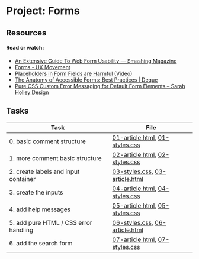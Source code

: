 # Project: Forms

## Resources

#### Read or watch:

- [An Extensive Guide To Web Form Usability — Smashing Magazine](https://intranet.alxswe.com/rltoken/F75QhuOGVwrVlw3jyD59LA)
- [Forms - UX Movement](https://intranet.alxswe.com/rltoken/FHn2z9omZm-zZCdL0L6jYw)
- [Placeholders in Form Fields are Harmful (Video)](https://intranet.alxswe.com/rltoken/IYEz09iT2H3TsnxrE1NNCA)
- [The Anatomy of Accessible Forms: Best Practices | Deque](https://intranet.alxswe.com/rltoken/dj3c68pJZ98_mOwVZIffRg)
- [Pure CSS Custom Error Messaging for Default Form Elements – Sarah Holley Design](https://intranet.alxswe.com/rltoken/0AEw7wVlCeD2g6qxmmMNdg)

## Tasks

| Task                                  | File                                                                   |
| ------------------------------------- | ---------------------------------------------------------------------- |
| 0. basic comment structure            | [01-article.html](./01-article.html), [01-styles.css](./01-styles.css) |
| 1. more comment basic structure       | [02-article.html](./02-article.html), [02-styles.css](./02-styles.css) |
| 2. create labels and input container  | [03-styles.css](./03-styles.css), [03-article.html](./03-article.html) |
| 3. create the inputs                  | [04-article.html](./04-article.html), [04-styles.css](./04-styles.css) |
| 4. add help messages                  | [05-article.html](./05-article.html), [05-styles.css](./05-styles.css) |
| 5. add pure HTML / CSS error handling | [06-styles.css](./06-styles.css), [06-article.html](./06-article.html) |
| 6. add the search form                | [07-article.html](./07-article.html), [07-styles.css](./07-styles.css) |
